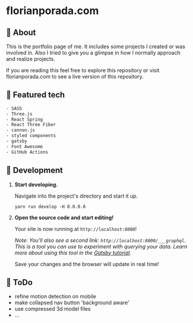 # florianporada.com

## 👋 About

This is the portfolio page of me. It includes some projects I created or was involved in. Also I tried to give you a glimpse in how I normally approach and realize projects.

If you are reading this feel free to explore this repository or visit florianporada.com to see a live version of this repository.

## 🧰 Featured tech

```txt
- SASS
- Three.js
- React Spring
- React Three Fiber
- cannon.js
- styled components
- gatsby
- Font Awesome
- GitHub Actions
```

## 🚀 Development

1. **Start developing.**

   Navigate into the project's directory and start it up.

   ```shell
   yarn run develop -H 0.0.0.0
   ```

2. **Open the source code and start editing!**

   Your site is now running at `http://localhost:8000`!

   _Note: You'll also see a second link: _`http://localhost:8000/___graphql`_. This is a tool you can use to experiment with querying your data. Learn more about using this tool in the [Gatsby tutorial](https://www.gatsbyjs.org/tutorial/part-five/#introducing-graphiql)._

   Save your changes and the browser will update in real time!

## 📝 ToDo

- refine motion detection on mobile
- make collapsed nav button 'background aware'
- use compressed 3d model files
- ...

